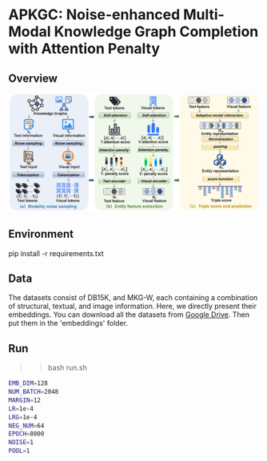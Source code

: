 # APKGC: Noise-enhanced Multi-Modal Knowledge Graph Completion with Attention Penalty

## Overview

<p align="center">
  <img src="image/Figure2.jpg" width="900">
</p>

## Environment

pip install -r requirements.txt

## Data

The datasets consist of DB15K, and MKG-W, each containing a combination of structural, textual, and image information. Here, we directly present their embeddings. You can download all the datasets from [Google Drive](XXXX). Then put them in the 'embeddings' folder.

## Run
>> bash run.sh

```bash
EMB_DIM=128
NUM_BATCH=2048
MARGIN=12
LR=1e-4
LRG=1e-4
NEG_NUM=64
EPOCH=8000
NOISE=1
POOL=1
```
